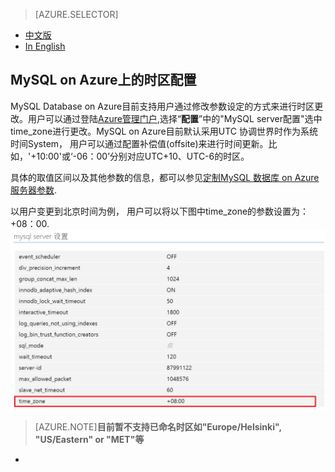 <properties linkid="" urlDisplayName="" pageTitle="MySQL on Azure上的时区配置 - Azure 微软云" metaKeywords="Azure 云,技术文档,文档与资源,MySQL,数据库,入门指南,Azure MySQL, MySQL PaaS,Azure MySQL PaaS, Azure MySQL Service, Azure RDS" description="在MySQL on Azure上如何配置时区" metaCanonical="" services="MySQL" documentationCenter="Services" title="" authors="" solutions="" manager="" editor="" />  

<tags ms.service="mysql" ms.date="05/28/2016" wacn.date="05/28/2016"/>

> [AZURE.SELECTOR]
- [中文版](/documentation/articles/mysql-database-timezone-config)
- [In English](/documentation/articles/mysql-database-enus-timezone-config)

## MySQL on Azure上的时区配置

MySQL Database on Azure目前支持用户通过修改参数设定的方式来进行时区更改。用户可以通过登陆[Azure管理门户](https://manage.windowsazure.cn),选择“**配置**”中的"MySQL server配置"选中time_zone进行更改。MySQL on Azure目前默认采用UTC 协调世界时作为系统时间System， 用户可以通过配置补偿值(offsite)来进行时间更新。比如，'+10:00'或‘-06：00’分别对应UTC+10、UTC-6的时区。

具体的取值区间以及其他参数的信息，都可以参见[定制MySQL 数据库 on Azure服务器参数](/documentation/articles/mysql-database-advanced-settings).

以用户变更到北京时间为例， 用户可以将以下图中time_zone的参数设置为：+08：00.
![北京时间设置](./media/mysql-database-timezone-config/time_zone.png)

>[AZURE.NOTE]**目前暂不支持已命名时区如"Europe/Helsinki", "US/Eastern" or "MET"等**
*





